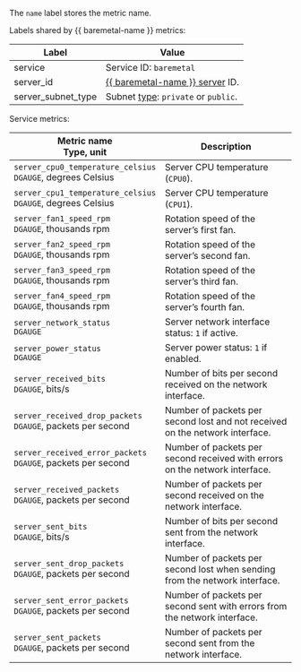 The `name` label stores the metric name.

Labels shared by {{ baremetal-name }} metrics:

Label | Value
----|----
service | Service ID: `baremetal`
server_id | [{{ baremetal-name }} server](../../../baremetal/concepts/servers.md) ID.
server_subnet_type | Subnet [type](../../../baremetal/concepts/network.md): `private` or `public`. 

Service metrics:

Metric name<br/>Type, unit | Description
--- | ---
`server_cpu0_temperature_celsius`<br/>`DGAUGE`, degrees Celsius | Server CPU temperature (`CPU0`).
`server_cpu1_temperature_celsius`<br/>`DGAUGE`, degrees Celsius | Server CPU temperature (`CPU1`).
`server_fan1_speed_rpm`<br/>`DGAUGE`, thousands rpm | Rotation speed of the server’s first fan.
`server_fan2_speed_rpm`<br/>`DGAUGE`, thousands rpm | Rotation speed of the server’s second fan.
`server_fan3_speed_rpm`<br/>`DGAUGE`, thousands rpm | Rotation speed of the server’s third fan.
`server_fan4_speed_rpm`<br/>`DGAUGE`, thousands rpm | Rotation speed of the server’s fourth fan.
`server_network_status`<br/>`DGAUGE` | Server network interface status: `1` if active.
`server_power_status`<br/>`DGAUGE` | Server power status: `1` if enabled.
`server_received_bits`<br/>`DGAUGE`, bits/s | Number of bits per second received on the network interface.
`server_received_drop_packets`<br/>`DGAUGE`, packets per second | Number of packets per second lost and not received on the network interface.
`server_received_error_packets`<br/>`DGAUGE`, packets per second | Number of packets per second received with errors on the network interface.
`server_received_packets`<br/>`DGAUGE`, packets per second | Number of packets per second received on the network interface.
`server_sent_bits`<br/>`DGAUGE`, bits/s | Number of bits per second sent from the network interface.
`server_sent_drop_packets`<br/>`DGAUGE`, packets per second | Number of packets per second lost when sending from the network interface.
`server_sent_error_packets`<br/>`DGAUGE`, packets per second | Number of packets per second sent with errors from the network interface.
`server_sent_packets`<br/>`DGAUGE`, packets per second | Number of packets per second sent from the network interface.